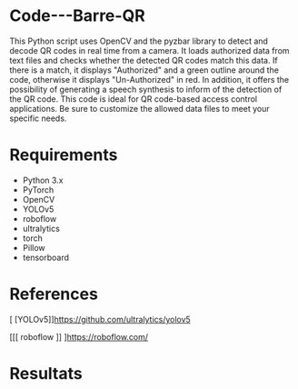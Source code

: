 # Code---Barre-QR
This Python script uses OpenCV and the pyzbar library to detect and decode QR codes in real time from a camera. It loads authorized data from text files and checks whether the detected QR codes match this data. If there is a match, it displays "Authorized" and a green outline around the code, otherwise it displays "Un-Authorized" in red. In addition, it offers the possibility of generating a speech synthesis to inform of the detection of the QR code. This code is ideal for QR code-based access control applications. Be sure to customize the allowed data files to meet your specific needs.

# Requirements
* Python 3.x
* PyTorch
* OpenCV
* YOLOv5
* roboflow
* ultralytics
* torch
* Pillow
* tensorboard
# References
[ [YOLOv5]]https://github.com/ultralytics/yolov5

[[[ roboflow ]] ]https://roboflow.com/

# Resultats
